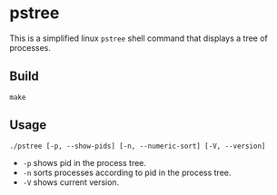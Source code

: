 # pstree

This is a simplified linux `pstree` shell command 
that displays a tree of processes.

## Build
    
    make

## Usage

    ./pstree [-p, --show-pids] [-n, --numeric-sort] [-V, --version]

* `-p` shows pid in the process tree.
* `-n` sorts processes according to pid in the process tree.
* `-V` shows current version.
